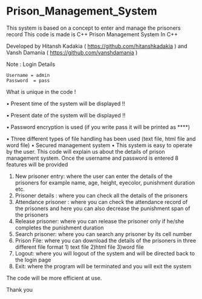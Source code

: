 # Prison_Management_System
This system is based on a concept to enter and manage the prisoners record  This code is made is C++
Prison Management System In C++


Developed by Hitansh Kadakia ( https://github.com/hitanshkadakia ) and Vansh Damania ( https://github.com/vanshdamania )

Note : Login Details

	Username = admin
	Password  = pass
	
What is unique in the code !

•	Present time of the system will be displayed !!

•	Present date of the system will be displayed !!

•	Password encryption is used (if you write pass it will be printed as ****)

•	Three different types of file handling has been used (text file, html file and word file)
•	Secured management system
•	This system is easy to operate by the user.
This code will  explain us about the details of prison management system. Once the username and password is entered 8 features will be provided 
1.	New prisoner entry:  where the user can enter the details of the prisoners for example name, age, height, eyecolor, punishment duration etc.
2.	Prisoner details : where you can check all the details of the prisoners
3.	Attendance prisoner : where you can check the attendance  record of the prisoners and here you can also decrease the punishment span of the prisoners
4.	Release prisoner: where you can release the prisoner only if he/she completes the punishment duration 
5.	Search prisoner: where you can search any prisoner by its cell number
6.	Prison File: where you can download the details of the prisoners in three different file format 1) text file 2)html file 3)word file
7.	Logout: where you will logout of the system and will be directed back to the login page 
8.	Exit: where the program will be terminated and you will exit the system

The code will be more efficient at use.

Thank you
